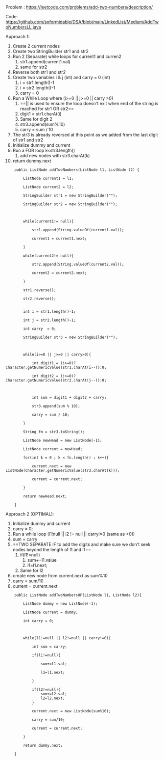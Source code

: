 
Problem : https://leetcode.com/problems/add-two-numbers/description/

Code: https://github.com/soformidable/DSA/blob/main/LinkedList/Medium/AddTwoNumbersLL.java


Approach 1:

1. Create 2 current nodes
2. Create two StringBuilder str1 and str2
3. Run 2 (Separate) while loops for current1 and curren2
	1. str1.append(current1.val)
	2. same for str2
4. Reverse both str1 and str2
5. Create two variables i & j (int) and carry = 0 (int)
	1. i = str1.length()-1
	2. i = str2.length()-1
	3. carry = 0
6. Run a While Loop where (i>=0 || j>=0 || carry >0)
	1. ==|| is used to ensure the loop doesn't exit when end of the string is reached for str1 OR str2==
	2. digit1 = str1.charAt(i)
	3. Same for digit 2
	4. str3.append(sum%10) 
	5. carry = sum / 10 
7. The str3 is already reversed at this point as we added from the last digit of str1 and str2
8. Initialize dummy and current
9. Run a FOR loop k<str3.length()
	1. add new nodes with str3.charAt(k)
10. return dummy.next


```
    public ListNode addTwoNumbers(ListNode l1, ListNode l2) {

        ListNode current1 = l1;

        ListNode current2 = l2;

        StringBuilder str1 = new StringBuilder("");

        StringBuilder str2 = new StringBuilder("");

  

        while(current1!= null){

            str1.append(String.valueOf(current1.val));

            current1 = current1.next;

        }

        while(current2!= null){

            str2.append(String.valueOf(current2.val));

            current2 = current2.next;

        }

        str1.reverse();

        str2.reverse();


        int i = str1.length()-1;

        int j = str2.length()-1;

        int carry  = 0;

        StringBuilder str3 = new StringBuilder("");

  

        while(i>=0 || j>=0 || carry>0){

            int digit1 = (i>=0)?Character.getNumericValue(str1.charAt(i--)):0;

            int digit2 = (j>=0)?Character.getNumericValue(str2.charAt(j--)):0;

  

            int sum = digit1 + digit2 + carry;

            str3.append(sum % 10);

            carry = sum / 10;

        }

        String fn = str3.toString();

        ListNode newHead = new ListNode(-1);

        ListNode current = newHead;

        for(int k = 0 ; k < fn.length() ; k++){

            current.next = new ListNode(Character.getNumericValue(str3.charAt(k)));

            current = current.next;

        }

        return newHead.next;

    }
```


Approach 2 (OPTIMAL):

1. Initialize dummy and current
2. carry = 0;
3. Run a while loop (l1!null || l2 != null || carry!=0 (same as >0))
4. sum = carry
5. ==TWO SEPARATE IF to add the digits and make sure we don't seek nodes beyond the length of l1 and l1==
	1. if(l1!=null)
		1. sum+=l1.value
		2. l1=l1.next;
	2. Same for l2
6. create new node from current.next as sum%10
7. carry = sum/10
8. current = current.next


```
    public ListNode addTwoNumbersOP(ListNode l1, ListNode l2){

        ListNode dummy = new ListNode(-1);

        ListNode current = dummy;

        int carry = 0;

  

        while(l1!=null || l2!=null || carry!=0){

            int sum = carry;

            if(l1!=null){

                sum+=l1.val;

                l1=l1.next;

            }

            if(l2!=null){
                sum+=l2.val;
                l2=l2.next;
            }

            current.next = new ListNode(sum%10);

            carry = sum/10;

            current = current.next;

        }

        return dummy.next;

    }
```